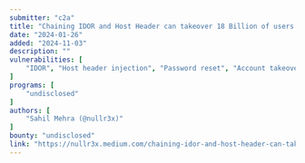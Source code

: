 ```yaml
---
submitter: "c2a"
title: "Chaining IDOR and Host Header can takeover 18 Billion of users account"
date: "2024-01-26"
added: "2024-11-03"
description: ""
vulnerabilities: [
    "IDOR", "Host header injection", "Password reset", "Account takeover"
]
programs: [
    "undisclosed"
]
authors: [
    "Sahil Mehra (@nullr3x)"
]
bounty: "undisclosed"
link: "https://nullr3x.medium.com/chaining-idor-and-host-header-can-takeover-18-billion-of-users-account-3f0c3fdbc29b"
---
```




